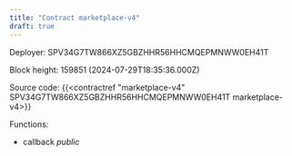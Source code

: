 ```yaml
---
title: "Contract marketplace-v4"
draft: true
---
```

Deployer: SPV34G7TW866XZ5GBZHHR56HHCMQEPMNWW0EH41T


 



Block height: 159851 (2024-07-29T18:35:36.000Z)

Source code: {{<contractref "marketplace-v4" SPV34G7TW866XZ5GBZHHR56HHCMQEPMNWW0EH41T marketplace-v4>}}

Functions:

* callback _public_
